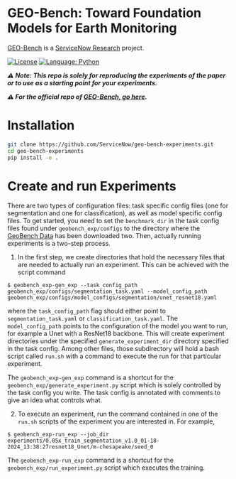 # GEO-Bench: Toward Foundation Models for Earth Monitoring

[GEO-Bench](https://github.com/ServiceNow/geo-bench) is a [ServiceNow Research](https://www.servicenow.com/research) project. 

[![License](https://img.shields.io/badge/License-Apache%202.0-blue.svg)](https://opensource.org/licenses/Apache-2.0)
[![Language: Python](https://img.shields.io/badge/language-Python%203.9%2B-green?logo=python&logoColor=green)](https://www.python.org)

<strong> <em>
⚠️ Note: This repo is solely for reproducing the experiments of the paper or to use as a starting point for your experiments. 

⚠️ For the official repo of [GEO-Bench, go here](https://github.com/ServiceNow/geo-bench).
</em></strong>


# Installation


```bash
git clone https://github.com/ServiceNow/geo-bench-experiments.git
cd geo-bench-experiments
pip install -e .
```

# Create and run Experiments

There are two types of configuration files: task specific config files (one for segmentation and one for classification), as well as model specific config files. To get started, you need to set the `benchmark_dir` in the task config files found under `geobench_exp/configs` to the directory where the [GeoBench Data](https://github.com/ServiceNow/geo-bench) has been downloaded two. Then, actually running experiments is a two-step process.

1. In the first step, we create directories that hold the necessary files that are needed to actually run an experiment. This can be achieved with the script command

```console
$ geobench_exp-gen_exp --task_config_path geobench_exp/configs/segmentation_task.yaml --model_config_path geobench_exp/configs/model_configs/segmentation/unet_resnet18.yaml
```

where the `task_config_path` flag should either point to `segmentation_task.yaml` or `classification_task.yaml`. The `model_config_path` points to the configuration of the model you want to run, for example a Unet with a ResNet18 backbone. This will create experiment directories under the specified `generate_experiment_dir` directory specified in the task config. Among other files, those subdirectory will hold a bash script called `run.sh` with a command to execute the run for that particular experiment.

The `geobench_exp-gen_exp` command is a shortcut for the `geobench_exp/generate_experiment.py` script which is solely controlled by the task config you write. The task config is annotated with comments to give an idea what controls what.

2. To execute an experiment, run the command contained in one of the `run.sh` scripts of the experiment you are interested in. For example,

```console
$ geobench_exp-run_exp --job_dir experiments/0.05x_train_segmentation_v1.0_01-18-2024_13:38:27resnet18_Unet/m-chesapeake/seed_0
```

The `geobench_exp-run_exp` command is a shortcut for the `geobench_exp/run_experiment.py` script which executes the training.
